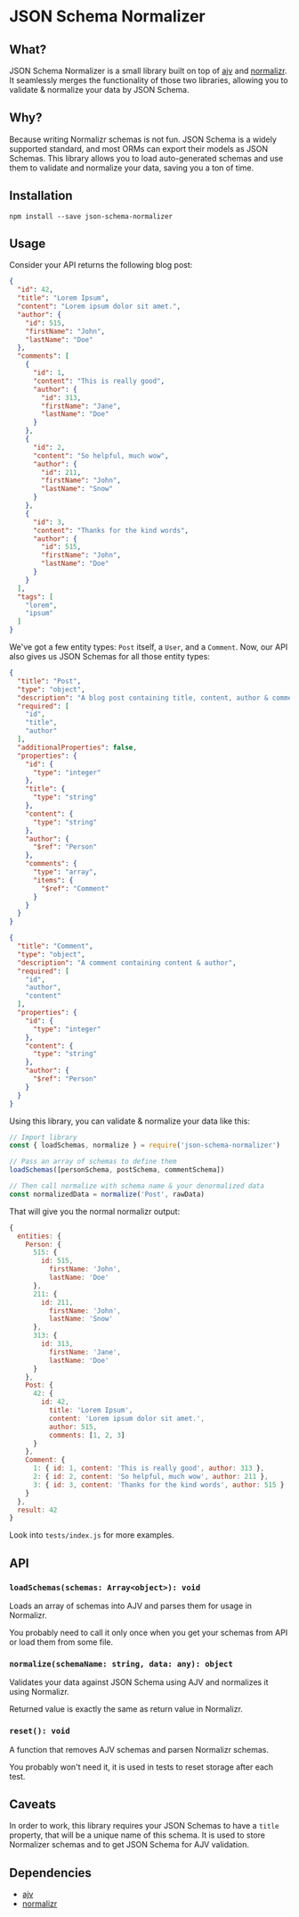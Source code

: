 # JSON Schema Normalizer

## What?
JSON Schema Normalizer is a small library built on top of [ajv](https://github.com/epoberezkin/ajv)
and [normalizr](https://github.com/paularmstrong/normalizr). It seamlessly merges the functionality of
those two libraries, allowing you to validate & normalize your data by JSON Schema.

## Why?
Because writing Normalizr schemas is not fun. JSON Schema is a widely supported standard, and most ORMs
can export their models as JSON Schemas. This library allows you to load auto-generated schemas and use them
to validate and normalize your data, saving you a ton of time.

## Installation

    npm install --save json-schema-normalizer
    
## Usage
Consider your API returns the following blog post:
```json
{
  "id": 42,
  "title": "Lorem Ipsum",
  "content": "Lorem ipsum dolor sit amet.",
  "author": {
    "id": 515,
    "firstName": "John",
    "lastName": "Doe"
  },
  "comments": [
    {
      "id": 1,
      "content": "This is really good",
      "author": {
        "id": 313,
        "firstName": "Jane",
        "lastName": "Doe"
      }
    },
    {
      "id": 2,
      "content": "So helpful, much wow",
      "author": {
        "id": 211,
        "firstName": "John",
        "lastName": "Snow"
      }
    },
    {
      "id": 3,
      "content": "Thanks for the kind words",
      "author": {
        "id": 515,
        "firstName": "John",
        "lastName": "Doe"
      }
    }
  ],
  "tags": [
    "lorem",
    "ipsum"
  ]
}
```

We've got a few entity types: `Post` itself, a `User`, and a `Comment`.
Now, our API also gives us JSON Schemas for all those entity types:

```json
{
  "title": "Post",
  "type": "object",
  "description": "A blog post containing title, content, author & comments",
  "required": [
    "id",
    "title",
    "author"
  ],
  "additionalProperties": false,
  "properties": {
    "id": {
      "type": "integer"
    },
    "title": {
      "type": "string"
    },
    "content": {
      "type": "string"
    },
    "author": {
      "$ref": "Person"
    },
    "comments": {
      "type": "array",
      "items": {
        "$ref": "Comment"
      }
    }
  }
}
```
```json
{
  "title": "Comment",
  "type": "object",
  "description": "A comment containing content & author",
  "required": [
    "id",
    "author",
    "content"
  ],
  "properties": {
    "id": {
      "type": "integer"
    },
    "content": {
      "type": "string"
    },
    "author": {
      "$ref": "Person"
    }
  }
}
```

Using this library, you can validate & normalize your data like this:
```js
// Import library
const { loadSchemas, normalize } = require('json-schema-normalizer')

// Pass an array of schemas to define them
loadSchemas([personSchema, postSchema, commentSchema])

// Then call normalize with schema name & your denormalized data
const normalizedData = normalize('Post', rawData)
```

That will give you the normal normalizr output:
```js
{
  entities: {
    Person: {
      515: {
        id: 515,
          firstName: 'John',
          lastName: 'Doe'
      },
      211: {
        id: 211,
          firstName: 'John',
          lastName: 'Snow'
      },
      313: {
        id: 313,
          firstName: 'Jane',
          lastName: 'Doe'
      }
    },
    Post: {
      42: {
        id: 42,
          title: 'Lorem Ipsum',
          content: 'Lorem ipsum dolor sit amet.',
          author: 515,
          comments: [1, 2, 3]
      }
    },
    Comment: {
      1: { id: 1, content: 'This is really good', author: 313 },
      2: { id: 2, content: 'So helpful, much wow', author: 211 },
      3: { id: 3, content: 'Thanks for the kind words', author: 515 }
    }
  },
  result: 42
}
```

Look into `tests/index.js` for more examples.

## API

### `loadSchemas(schemas: Array<object>): void`
Loads an array of schemas into AJV and parses them for usage in Normalizr.

You probably need to call it only once when you get your schemas from API
or load them from some file.

### `normalize(schemaName: string, data: any): object`
Validates your data against JSON Schema using AJV and normalizes it using Normalizr.

Returned value is exactly the same as return value in Normalizr.

### `reset(): void`

A function that removes AJV schemas and parsen Normalizr schemas.

You probably won't need it, it is used in tests to reset storage after each test.
    
## Caveats
In order to work, this library requires your JSON Schemas to have a `title` property,
that will be a unique name of this schema. It is used to store Normalizer schemas and
to get JSON Schema for AJV validation.

## Dependencies
- [ajv](https://github.com/epoberezkin/ajv)
- [normalizr](https://github.com/paularmstrong/normalizr)